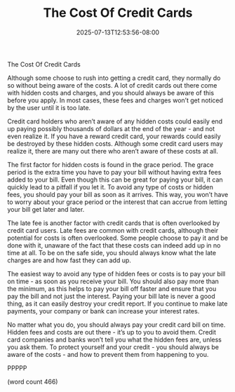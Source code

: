 ﻿---
title: "The Cost Of Credit Cards"
date: 2025-07-13T12:53:56-08:00
description: "Credit Cards Tips for Web Success"
featured_image: "/images/Credit Cards.jpg"
tags: ["Credit Cards"]
---

The Cost Of Credit Cards

Although some choose to rush into getting a credit card, they normally do so without being aware of the costs.  A lot of credit cards out there come with hidden costs and charges, and you should always be aware of this before you apply.  In most cases, these fees and charges won’t get noticed by the user until it is too late.

Credit card holders who aren’t aware of any hidden costs could easily end up paying possibly thousands of dollars at the end of the year - and not even realize it.  If you have a reward credit card, your rewards could easily be destroyed by these hidden costs.  Although some credit card users may realize it, there are many out there who aren’t aware of these costs at all.

The first factor for hidden costs is found in the grace period.  The grace period is the extra time you have to pay your bill without having extra fees added to your bill.  Even though this can be great for paying your bill, it can quickly lead to a pitfall if you let it.  To avoid any type of costs or hidden fees, you should pay your bill as soon as it arrives.  This way, you won’t have to worry about your grace period or the interest that can accrue from letting your bill get later and later.

The late fee is another factor with credit cards that is often overlooked by credit card users.  Late fees are common with credit cards, although their potential for costs is often overlooked.  Some people choose to pay it and be done with it, unaware of the fact that these costs can indeed add up in no time at all.  To be on the safe side, you should always know what the late charges are and how fast they can add up.

The easiest way to avoid any type of hidden fees or costs is to pay your bill on time - as soon as you receive your bill.  You should also pay more than the minimum, as this helps to pay your bill off faster and ensure that you pay the bill and not just the interest.  Paying your bill late is never a good thing, as it can easily destroy your credit report.  If you continue to make late payments, your company or bank can increase your interest rates.

No matter what you do, you should always pay your credit card bill on time.  Hidden fees and costs are out there - it’s up to you to avoid them.  Credit card companies and banks won’t tell you what the hidden fees are, unless you ask them.  To protect yourself and your credit - you should always be aware of the costs - and how to prevent them from happening to you.

PPPPP

(word count 466)

